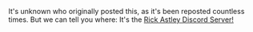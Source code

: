 It's unknown who originally posted this, as it's been reposted countless times.
But we can tell you where: It's the
[Rick Astley Discord Server!](https://www.rickastley.rocks/sources/Rick_Astley_Server)
